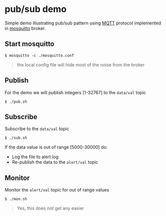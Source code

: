 # pub/sub demo

Simple demo illustrating pub/sub pattern using [MQTT](http://mqtt.org/) protocol implemented in [mosquitto](http://mosquitto.org/) broker.


## Start mosquitto

    $ mosquitto -c ./mosquitto.conf
    
> the local config file will hide most of the noise from the broker

## Publish

For the demo we will publish integers [1-32767] to the `data/val` topic

    $ ./pub.sh
    
## Subscribe

Subscribe to the `data/val` topic

    $ ./sub.sh

If the data value is out of range [5000-30000] do:

* Log the file to alert.log 
* Re-publish the data to the `alert/val` topic

## Monitor

Monitor the `alert/val` topic for out of range values

    $ ./mon.sh 
    

> Yes, this does not get any easier 
    